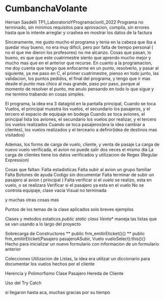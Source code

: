 # CumbanchaVolante
Hernan Sasdelli 
TP1_LaboratorioYProgramacionII_2022
Programa no terminado, sin minimos requisitos para aprovacion, compila, sin errores hasta que lo intente arreglar y crashea en mostrar los datos de la factura

Sinceramente, me gusto mucho el programa y tenia en la cabeza que iba a quedar muy bueno, no era muy dificil, pero por falta de tiempo personal ( no el que me dieron los profesores) no me alcanzo. Cosas que pasan, lo bueno, es que que este cuatrimestre siento que aprendo mucho mejor y mucho mas que en el anterior que recurse.
En cuanto a la programacion, me doy cuenta que tengo que enfocarme en un punto, resolverlo, y pasar al siguiente, ya me paso en C, el primer cuatrimestre, pienso en todo junto, las validacion, los puntos pedidos, el final del programa, y tengo que ir mas desde el punto mas chico al mas grande, paso por paso, porque al momento de resolver el punto, me anulo pensando en todo lo que sigue y me termino trabando en cosas simples.

El programa, la idea era 3 datagrid en la pantalla principal,
Cuando se toca Vuelos, el principal muestra los vuelos, el secundario los pasajeros, y el tercero el espacio de equipaje en bodega
Cuando se toca aviones, el principal lista los aviones, el secundario los vuelos por realizar, y el tercero los vuelos realizados
Cuando se toca pasajeros(era la idea cambiar a clientes), los vuelos realizados y el terceario a definir(idea de destinos mas visitados)

Ademas, los forms de carga de vuelo, cliente, y venta de pasaje
La carga de nuevo vuelo verificada, el avion no puede salir dos veces el mismo dia
La carga de clientes tiene los datos verificados y utilizacion de Regex (Regular Expression)

Cosas que faltan:
Falta estadisticas
Falta subir al avion un grupo familiar
Falta Botones de ayuda
Codigo sin documentar
Falta terminar de subir un pasajero al avion ( principal )
Falta verificar si el vuelo se realizo, esta en vuelo, o se realizara
Verificar si el pasajero ya esta en el vuelo
No se controla equipaje, clase vacia
Visual no terminada

y muchas otras cosas mas 

Puntos de los temas de la clase aplicados
solo breves ejemplos

Clases y metodos estaticos
*public static class Venta** maneja las listas que se van usando a lo largo del proyecto

Sobrecarga de Constructores
** public frm_emitirEticket(){}
** public frm_emitirEticket(Pasajero pasajeroASubir, Vuelo vueloSelect):this(){}
Hecho para inicializar un nuevo formulario con informacion de un formulario anterior

Colecciones
Utilizacion de Listas, 
la idea era utilizar un diccionario para documentar los vuelos hechos por el cliente

Herencia y Polimorfismo
Clase Pasajero Hereda de Cliente

Uso del Try Catch

si llegaron hasta aca, muchas gracias por su tiempo







